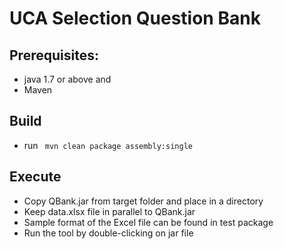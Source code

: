 # UCA Selection Question Bank

## Prerequisites:
- java 1.7 or above and 
- Maven 

## Build
- run ` mvn clean package assembly:single`

## Execute
- Copy QBank.jar from target folder and place in a directory
- Keep data.xlsx file in parallel to QBank.jar
- Sample format of the Excel file can be found in test package
- Run the tool by double-clicking on jar file
